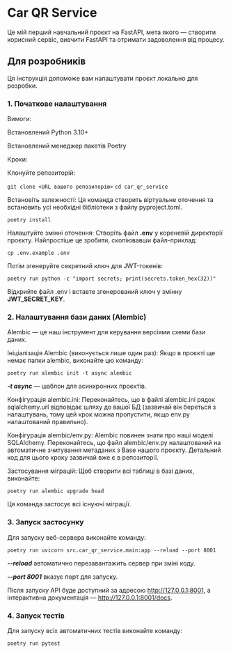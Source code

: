 # **Car QR Service**

Це мій перший навчальний проєкт на FastAPI, мета якого — створити корисний сервіс, 
вивчити FastAPI та отримати задоволення від процесу.

## **Для розробників**

Ця інструкція допоможе вам налаштувати проєкт локально для розробки.

### **1. Початкове налаштування**

Вимоги:

Встановлений Python 3.10+

Встановлений менеджер пакетів Poetry

Кроки:

Клонуйте репозиторій:

`git clone <URL вашого репозиторію>`
`cd car_qr_service`

Встановіть залежності:
Ця команда створить віртуальне оточення та встановить усі необхідні бібліотеки з файлу pyproject.toml.

`poetry install`

Налаштуйте змінні оточення:
Створіть файл **.env** у кореневій директорії проєкту. Найпростіше це зробити, скопіювавши файл-приклад:

`cp .env.example .env`

Потім згенеруйте секретний ключ для JWT-токенів:

`poetry run python -c "import secrets; print(secrets.token_hex(32))"`

Відкрийте файл .env і вставте згенерований ключ у змінну **JWT_SECRET_KEY**.

### **2. Налаштування бази даних (Alembic)**

Alembic — це наш інструмент для керування версіями схеми бази даних.

Ініціалізація Alembic (виконується лише один раз):
Якщо в проєкті ще немає папки alembic, виконайте цю команду:

`poetry run alembic init -t async alembic`

_**-t async**_ — шаблон для асинхронних проєктів.

Конфігурація alembic.ini:
Переконайтесь, що в файлі alembic.ini рядок sqlalchemy.url відповідає шляху до вашої БД 
(зазвичай він береться з налаштувань, тому цей крок можна пропустити, якщо env.py налаштований правильно).

Конфігурація alembic/env.py:
Alembic повинен знати про наші моделі SQLAlchemy. 
Переконайтесь, що файл alembic/env.py налаштований на автоматичне зчитування метаданих з Base нашого проєкту. 
Детальний код для цього кроку зазвичай вже є в репозиторії.

Застосування міграцій:
Щоб створити всі таблиці в базі даних, виконайте:

`poetry run alembic upgrade head`

Ця команда застосує всі існуючі міграції.

### **3. Запуск застосунку**

Для запуску веб-сервера виконайте команду:

`poetry run uvicorn src.car_qr_service.main:app --reload --port 8001`

_**--reload**_ автоматично перезавантажить сервер при зміні коду.

**_--port 8001_** вказує порт для запуску.

Після запуску API буде доступний за адресою http://127.0.0.1:8001, 
а інтерактивна документація — http://127.0.0.1:8001/docs.

### **4. Запуск тестів**

Для запуску всіх автоматичних тестів виконайте команду:

`poetry run pytest`